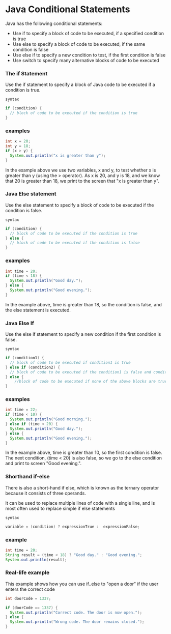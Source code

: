 # Java Conditional Statements

Java has the following conditional statements:

- Use if to specify a block of code to be executed, if a specified condition is true
- Use else to specify a block of code to be executed, if the same condition is false
- Use else if to specify a new condition to test, if the first condition is false
- Use switch to specify many alternative blocks of code to be executed

### The if Statement

Use the if statement to specify a block of Java code to be executed if a condition is true.

`syntax`

```java
if (condition) {
  // block of code to be executed if the condition is true
}
```

### examples

```java
int x = 20;
int y = 18;
if (x > y) {
  System.out.println("x is greater than y");
}
```

In the example above we use two variables, x and y, to test whether x is greater than y (using the > operator). As x is 20, and y is 18, and we know that 20 is greater than 18, we print to the screen that "x is greater than y".

### Java Else statement

Use the else statement to specify a block of code to be executed if the condition is false.

`syntax`

```java
if (condition) {
  // block of code to be executed if the condition is true
} else {
  // block of code to be executed if the condition is false
}
```

### examples

```java
int time = 20;
if (time < 18) {
  System.out.println("Good day.");
} else {
  System.out.println("Good evening.");
}
```

In the example above, time is greater than 18, so the condition is false, and the else statement is executed.

### Java Else If

Use the else if statement to specify a new condition if the first condition is false.

`syntax`

```java
if (condition1) {
  // block of code to be executed if condition1 is true
} else if (condition2) {
  // block of code to be executed if the condition1 is false and condition2 is true
} else { 
    //block of code to be executed if none of the above blocks are true
}
```

### examples

```java
int time = 22;
if (time < 10) {
  System.out.println("Good morning.");
} else if (time < 20) {
  System.out.println("Good day.");
} else {
  System.out.println("Good evening.");
}
```

In the example above, time is greater than 10, so the first condition is false. The next condition, (time < 20) is also false, so we go to the else condition and print to screen "Good evening.".

### Shorthand if-else

There is also a short-hand if else, which is known as the ternary operator because it consists of three operands.

It can be used to replace multiple lines of code with a single line, and is most often used to replace simple if else statements

`syntax`

```java
variable = (condition) ? expressionTrue :  expressionFalse;
```
### example

```java
int time = 20;
String result = (time < 18) ? "Good day." : "Good evening.";
System.out.println(result);
```
### Real-life example

This example shows how you can use if..else to "open a door" if the user enters the correct code

```java
int doorCode = 1337;

if (doorCode == 1337) {
  System.out.println("Correct code. The door is now open.");
} else {
  System.out.println("Wrong code. The door remains closed.");
}
```
